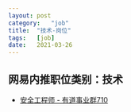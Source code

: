 ```yaml
---
layout:	post
category:	"job"
title:	"技术-岗位"
tags:	[job]
date:	2021-03-26
---
```

## 网易内推职位类别：技术
- [安全工程师  - 有道事业群710](http://mobile.bole.netease.com/bole/boleDetail?id=27585&employeeId=346f03c3cda5f04c&key=all)
